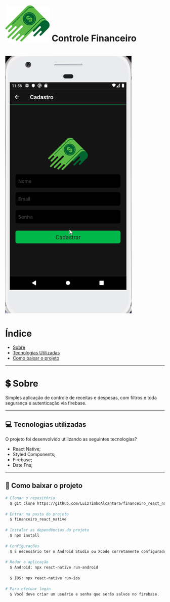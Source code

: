  <h1 align="Left">  
  <img src="src/assets/Logo.png">
  <Strong>Controle Financeiro</Strong>
 </h1>

<h1>
  <img src="src/assets/aplicacao.gif" />
<h1>

# Índice

- [Sobre](#-sobre)
- [Tecnologias Utilizadas](#-tecnologias-utilizadas)
- [Como baixar o projeto](#-como-baixar-o-projeto)

---

# 💲 Sobre

Simples aplicação de controle de receitas e despesas, com filtros e toda segurança e autenticação via firebase.

---

## 💻 Tecnologias utilizadas

O projeto foi desenvolvido utilizando as seguintes tecnologias?

- React Native;
- Styled Components;
- Firebase;
- Date Fns;

---

## 📁 Como baixar o projeto

```bash
# Clonar o repositório
  $ git clone https://github.com/LuizTimboAlcantara/financeiro_react_native

# Entrar na pasta do projeto
  $ financeiro_react_native

# Instalar as dependências do projeto
  $ npm install

# Configurações
  $ É necessário ter o Android Studio ou XCode corretamente configurado assim como um simulador ou dispositivo configurado para simular a aplicação.

# Rodar a aplicação
  $ Android: npx react-native run-android

  $ IOS: npx react-native run-ios

# Para efetuar login
  $ Você deve criar um usuário e senha que serão salvos no firebase.
```
